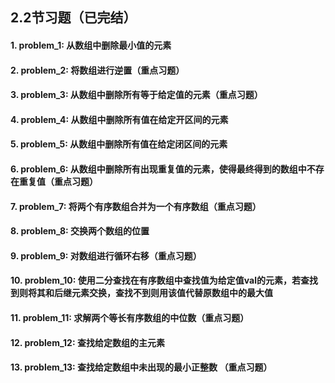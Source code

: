 ## 2.2节习题（已完结）

#### 1. problem_1: 从数组中删除最小值的元素
#### 2. problem_2: 将数组进行逆置（重点习题）
#### 3. problem_3: 从数组中删除所有等于给定值的元素（重点习题）
#### 4. problem_4: 从数组中删除所有值在给定开区间的元素
#### 5. problem_5: 从数组中删除所有值在给定闭区间的元素
#### 6. problem_6: 从数组中删除所有出现重复值的元素，使得最终得到的数组中不存在重复值（重点习题）
#### 7. problem_7: 将两个有序数组合并为一个有序数组（重点习题）
#### 8. problem_8: 交换两个数组的位置
#### 9. problem_9: 对数组进行循环右移（重点习题）
#### 10. problem_10: 使用二分查找在有序数组中查找值为给定值val的元素，若查找到则将其和后继元素交换，查找不到则用该值代替原数组中的最大值
#### 11. problem_11: 求解两个等长有序数组的中位数（重点习题）
#### 12. problem_12: 查找给定数组的主元素
#### 13. problem_13: 查找给定数组中未出现的最小正整数 （重点习题）


